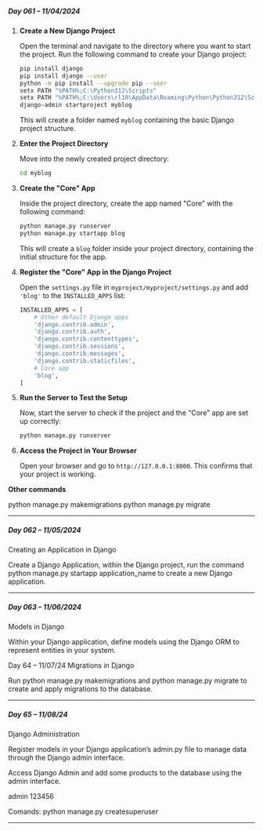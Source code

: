 ##### Day 061 – 11/04/2024

1. **Create a New Django Project**

   Open the terminal and navigate to the directory where you want to start the project. Run the following command to create your Django project:

   ```bash
   pip install django
   pip install django --user
   python -m pip install --upgrade pip --user
   setx PATH "%PATH%;C:\Python312\Scripts"
   setx PATH "%PATH%;C:\Users\rl10\AppData\Roaming\Python\Python312\Scripts"
   django-admin startproject myblog
   ```

   This will create a folder named `myblog` containing the basic Django project structure.

2. **Enter the Project Directory**

   Move into the newly created project directory:

   ```bash
   cd myblog
   ```

3. **Create the "Core" App**

   Inside the project directory, create the app named "Core" with the following command:

   ```bash
   python manage.py runserver
   python manage.py startapp blog
   ```

   This will create a `blog` folder inside your project directory, containing the initial structure for the app.

4. **Register the "Core" App in the Django Project**

   Open the `settings.py` file in `myproject/myproject/settings.py` and add `'blog'` to the `INSTALLED_APPS` list:

   ```python
   INSTALLED_APPS = [
       # Other default Django apps
       'django.contrib.admin',
       'django.contrib.auth',
       'django.contrib.contenttypes',
       'django.contrib.sessions',
       'django.contrib.messages',
       'django.contrib.staticfiles',
       # Core app
       'blog',
   ]
   ```

5. **Run the Server to Test the Setup**

   Now, start the server to check if the project and the "Core" app are set up correctly:

   ```bash
   python manage.py runserver
   ```

6. **Access the Project in Your Browser**

   Open your browser and go to `http://127.0.0.1:8000`. This confirms that your project is working.


**Other commands**

python manage.py makemigrations
python manage.py migrate

---

##### Day 062 – 11/05/2024

Creating an Application in Django

Create a Django Application, within the Django project, run the command python manage.py startapp application_name to create a new Django application.

---

##### Day 063 – 11/06/2024

Models in Django

Within your Django application, define models using the Django ORM to represent entities in your system.

Day 64 – 11/07/24
Migrations in Django

Run python manage.py makemigrations and python manage.py migrate to create and apply migrations to the database.

---

##### Day 65 – 11/08/24

Django Administration

Register models in your Django application’s admin.py file to manage data through the Django admin interface.

Access Django Admin and add some products to the database using the admin interface.

admin
123456

Comands:
python manage.py createsuperuser

---

